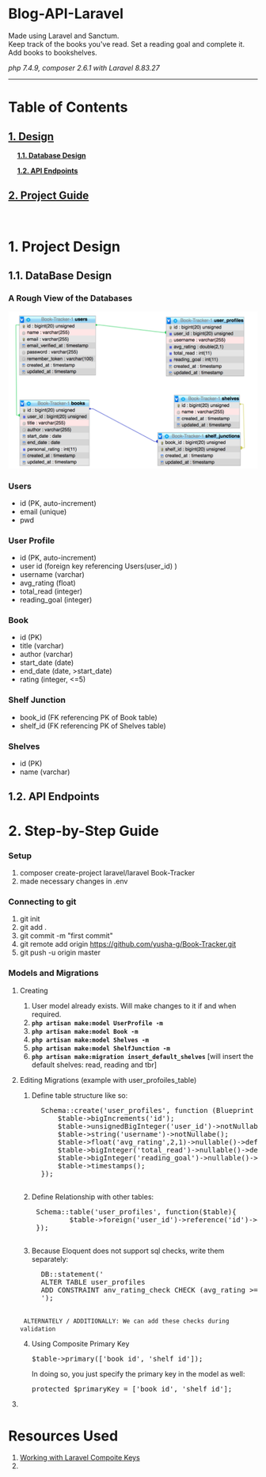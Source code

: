 # Blog-API-Laravel
<p>

Made using Laravel and Sanctum. <br>
Keep track of the books you've read. Set a reading goal and complete it. Add books to bookshelves.

_php 7.4.9, composer 2.6.1 with Laravel 8.83.27_

</p>
<hr>

# Table of Contents

## [1. Design](#1-project-design)

&ensp;&ensp; **[1.1. Database Design](#11-database-design)**

&ensp;&ensp; **[1.2. API Endpoints](#12-api-endpoints)**

## [2. Project Guide](#2-step-by-step-guide)


<br>

# 1. Project Design

## 1.1. DataBase Design

### A Rough View of the Databases

![database design](/assets/DB%20Design.png)

### Users

-   id (PK, auto-increment)
-   email (unique)
-   pwd

### User Profile

-   id (PK, auto-increment)
-   user id (foreign key referencing Users(user_id) )
-   username (varchar)
-   avg_rating (float)
-   total_read (integer)
-   reading_goal (integer)

### Book
-   id (PK)
-   title (varchar)
-   author (varchar)
-   start_date (date)
-   end_date (date, >start_date)
-   rating (integer, <=5)

### Shelf Junction
-   book_id (FK referencing PK of Book table)
-   shelf_id (FK referencing PK of Shelves table)

### Shelves
-   id (PK)
-   name (varchar)


## 1.2. API Endpoints

# 2. Step-by-Step Guide 

### Setup
1. composer create-project laravel/laravel Book-Tracker
2. made necessary changes in .env

### Connecting to git
1. git init
2. git add .
3. git commit -m "first commit"
4. git remote add origin https://github.com/yusha-g/Book-Tracker.git 
5. git push -u origin master

### Models and Migrations

1. Creating
    1. User model already exists. Will make changes to it if and when required. 
    2. **`php artisan make:model UserProfile -m`**
    3. **`php artisan make:model Book -m`**
    4. **`php artisan make:model Shelves -m`**
    5. **`php artisan make:model ShelfJunction -m`**
    6. **`php artisan make:migration insert_default_shelves`** [will insert the default shelves: read, reading and tbr]

2. Editing Migrations (example with user_profoiles_table)
    1. Define table structure like so: <br>
    <pre>
        Schema::create('user_profiles', function (Blueprint $table) { 
            $table->bigIncrements('id');
            $table->unsignedBigInteger('user_id')->notNullable();
            $table->string('username')->notNullabe();
            $table->float('avg_rating',2,1)->nullable()->default('0');
            $table->bigInteger('total_read')->nullable()->default('0');
            $table->bigInteger('reading_goal')->nullable()->default('0');
            $table->timestamps();
        });
    </pre>
        
    2. Define Relationship with other tables: <br>
        <pre>
        Schema::table('user_profiles', function($table){
                $table->foreign('user_id')->reference('id')->on('users');
        });
        </pre>

    3. Because Eloquent does not support sql checks, write them separately: <br>
    <pre>
        DB::statement('
        ALTER TABLE user_profiles
        ADD CONSTRAINT anv_rating_check CHECK (avg_rating >= 0 AND avg_rating <= 5)
        ');
    </pre> 
        ALTERNATELY / ADDITIONALLY: We can add these checks during validation
    
    4. Using Composite Primary Key <br>
        <pre>$table->primary(['book_id', 'shelf_id']);</pre>
        In doing so, you just specify the primary key in the model as well:
        <pre>protected $primaryKey = ['book_id', 'shelf_id'];</pre>

3. 

# Resources Used
1. [ Working with Laravel Compoite Keys](https://medium.com/@przyczynski/laravel-working-with-composite-keys-8c4b282f5523)
2. 